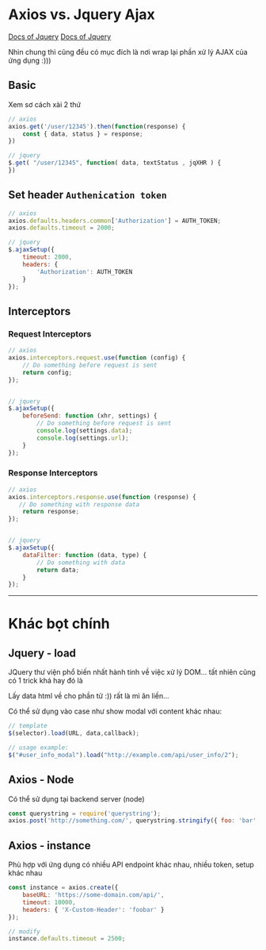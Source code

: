 # Axios vs. Jquery Ajax

[Docs of Jquery](https://api.jquery.com/jQuery.ajax/)
[Docs of Jquery](https://github.com/axios/axios)

Nhìn chung thì cũng đều có mục đích là nơi wrap lại phần xử lý AJAX của ứng dụng  :))) 



## Basic 

Xem sơ cách xài 2 thứ 

```js
// axios
axios.get('/user/12345').then(function(response) {
    const { data, status } = response;
})

// jquery
$.get( "/user/12345", function( data, textStatus , jqXHR ) {
})
```

## Set header `Authenication token`

```js
// axios
axios.defaults.headers.common['Authorization'] = AUTH_TOKEN;
axios.defaults.timeout = 2000;

// jquery 
$.ajaxSetup({
    timeout: 2000,
    headers: {
        'Authorization': AUTH_TOKEN
    }
});
```

## Interceptors

### Request Interceptors

```js
// axios
axios.interceptors.request.use(function (config) {
    // Do something before request is sent
    return config;
});


// jquery 
$.ajaxSetup({
    beforeSend: function (xhr, settings) {
        // Do something before request is sent
        console.log(settings.data);
        console.log(settings.url);
    }
});
```

### Response Interceptors

```js
// axios
axios.interceptors.response.use(function (response) {
   // Do something with response data
    return response;
});


// jquery 
$.ajaxSetup({
    dataFilter: function (data, type) {
        // Do something with data
        return data;
    }
});
```
---


# Khác bọt chính 


## Jquery - load

JQuery thư viện phổ biến nhất hành tinh về việc xử lý DOM... tất nhiên cũng có 1 trick khá hay đó là

Lấy data html về cho phần tử :)) rất là mì ăn liền... 

Có thể sử dụng vào case như show modal với content khác nhau: 

```js
// template
$(selector).load(URL, data,callback);

// usage example: 
$("#user_info_modal").load("http://example.com/api/user_info/2"); 
```

## Axios - Node

Có thể sử dụng tại backend server (node) 

```js
const querystring = require('querystring');
axios.post('http://something.com/', querystring.stringify({ foo: 'bar' }));
```

## Axios - instance

Phù hợp với ứng dụng có nhiều API endpoint khác nhau, nhiều token, setup khác nhau 

```js
const instance = axios.create({
    baseURL: 'https://some-domain.com/api/',
    timeout: 10000,
    headers: { 'X-Custom-Header': 'foobar' }
});

// modify
instance.defaults.timeout = 2500;
```